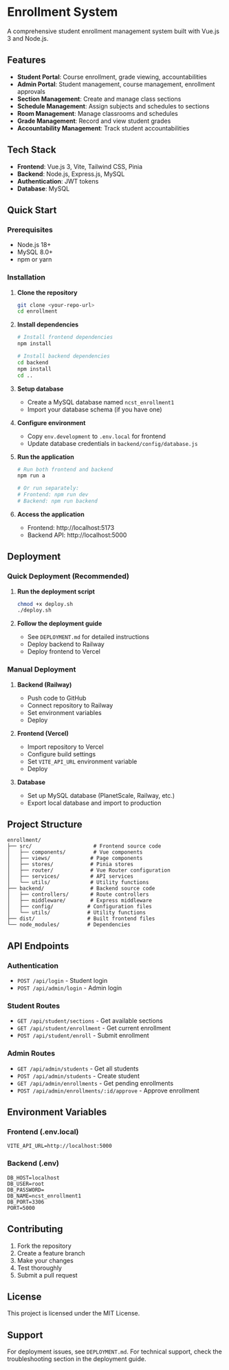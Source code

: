 # Enrollment System

A comprehensive student enrollment management system built with Vue.js 3 and Node.js.

## Features

- **Student Portal**: Course enrollment, grade viewing, accountabilities
- **Admin Portal**: Student management, course management, enrollment approvals
- **Section Management**: Create and manage class sections
- **Schedule Management**: Assign subjects and schedules to sections
- **Room Management**: Manage classrooms and schedules
- **Grade Management**: Record and view student grades
- **Accountability Management**: Track student accountabilities

## Tech Stack

- **Frontend**: Vue.js 3, Vite, Tailwind CSS, Pinia
- **Backend**: Node.js, Express.js, MySQL
- **Authentication**: JWT tokens
- **Database**: MySQL

## Quick Start

### Prerequisites
- Node.js 18+ 
- MySQL 8.0+
- npm or yarn

### Installation

1. **Clone the repository**
   ```bash
   git clone <your-repo-url>
   cd enrollment
   ```

2. **Install dependencies**
   ```bash
   # Install frontend dependencies
   npm install
   
   # Install backend dependencies
   cd backend
   npm install
   cd ..
   ```

3. **Setup database**
   - Create a MySQL database named `ncst_enrollment1`
   - Import your database schema (if you have one)

4. **Configure environment**
   - Copy `env.development` to `.env.local` for frontend
   - Update database credentials in `backend/config/database.js`

5. **Run the application**
   ```bash
   # Run both frontend and backend
   npm run a
   
   # Or run separately:
   # Frontend: npm run dev
   # Backend: npm run backend
   ```

6. **Access the application**
   - Frontend: http://localhost:5173
   - Backend API: http://localhost:5000

## Deployment

### Quick Deployment (Recommended)

1. **Run the deployment script**
   ```bash
   chmod +x deploy.sh
   ./deploy.sh
   ```

2. **Follow the deployment guide**
   - See `DEPLOYMENT.md` for detailed instructions
   - Deploy backend to Railway
   - Deploy frontend to Vercel

### Manual Deployment

1. **Backend (Railway)**
   - Push code to GitHub
   - Connect repository to Railway
   - Set environment variables
   - Deploy

2. **Frontend (Vercel)**
   - Import repository to Vercel
   - Configure build settings
   - Set `VITE_API_URL` environment variable
   - Deploy

3. **Database**
   - Set up MySQL database (PlanetScale, Railway, etc.)
   - Export local database and import to production

## Project Structure

```
enrollment/
├── src/                    # Frontend source code
│   ├── components/         # Vue components
│   ├── views/             # Page components
│   ├── stores/            # Pinia stores
│   ├── router/            # Vue Router configuration
│   ├── services/          # API services
│   └── utils/             # Utility functions
├── backend/               # Backend source code
│   ├── controllers/       # Route controllers
│   ├── middleware/        # Express middleware
│   ├── config/           # Configuration files
│   └── utils/            # Utility functions
├── dist/                 # Built frontend files
└── node_modules/         # Dependencies
```

## API Endpoints

### Authentication
- `POST /api/login` - Student login
- `POST /api/admin/login` - Admin login

### Student Routes
- `GET /api/student/sections` - Get available sections
- `GET /api/student/enrollment` - Get current enrollment
- `POST /api/student/enroll` - Submit enrollment

### Admin Routes
- `GET /api/admin/students` - Get all students
- `POST /api/admin/students` - Create student
- `GET /api/admin/enrollments` - Get pending enrollments
- `POST /api/admin/enrollments/:id/approve` - Approve enrollment

## Environment Variables

### Frontend (.env.local)
```
VITE_API_URL=http://localhost:5000
```

### Backend (.env)
```
DB_HOST=localhost
DB_USER=root
DB_PASSWORD=
DB_NAME=ncst_enrollment1
DB_PORT=3306
PORT=5000
```

## Contributing

1. Fork the repository
2. Create a feature branch
3. Make your changes
4. Test thoroughly
5. Submit a pull request

## License

This project is licensed under the MIT License.

## Support

For deployment issues, see `DEPLOYMENT.md`.
For technical support, check the troubleshooting section in the deployment guide.
